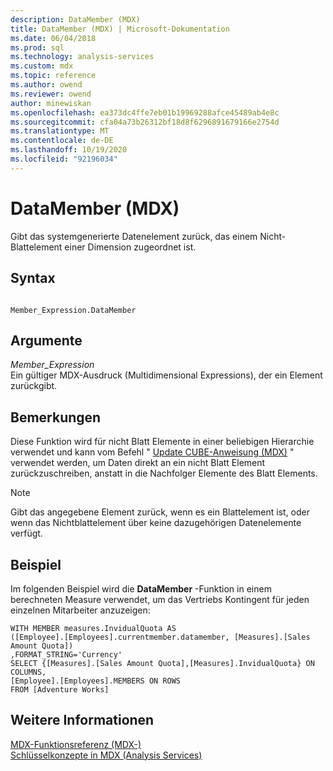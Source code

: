 ```yaml
---
description: DataMember (MDX)
title: DataMember (MDX) | Microsoft-Dokumentation
ms.date: 06/04/2018
ms.prod: sql
ms.technology: analysis-services
ms.custom: mdx
ms.topic: reference
ms.author: owend
ms.reviewer: owend
author: minewiskan
ms.openlocfilehash: ea373dc4ffe7eb01b19969288afce45489ab4e8c
ms.sourcegitcommit: cfa04a73b26312bf18d8f6296891679166e2754d
ms.translationtype: MT
ms.contentlocale: de-DE
ms.lasthandoff: 10/19/2020
ms.locfileid: "92196034"
---
```

# <a name="datamember-mdx"></a>DataMember (MDX)


  Gibt das systemgenerierte Datenelement zurück, das einem Nicht-Blattelement einer Dimension zugeordnet ist.  
  
## <a name="syntax"></a>Syntax  
  
```  
  
Member_Expression.DataMember  
```  
  
## <a name="arguments"></a>Argumente  
 *Member_Expression*  
 Ein gültiger MDX-Ausdruck (Multidimensional Expressions), der ein Element zurückgibt.  
  
## <a name="remarks"></a>Bemerkungen  
 Diese Funktion wird für nicht Blatt Elemente in einer beliebigen Hierarchie verwendet und kann vom Befehl " [Update CUBE-Anweisung (MDX)](../mdx/mdx-data-manipulation-update-cube.md) " verwendet werden, um Daten direkt an ein nicht Blatt Element zurückzuschreiben, anstatt in die Nachfolger Elemente des Blatt Elements.  
  
> [!NOTE]  
>  Gibt das angegebene Element zurück, wenn es ein Blattelement ist, oder wenn das Nichtblattelement über keine dazugehörigen Datenelemente verfügt.  
  
## <a name="example"></a>Beispiel  
 Im folgenden Beispiel wird die **DataMember** -Funktion in einem berechneten Measure verwendet, um das Vertriebs Kontingent für jeden einzelnen Mitarbeiter anzuzeigen:  
  
```  
WITH MEMBER measures.InvidualQuota AS   
([Employee].[Employees].currentmember.datamember, [Measures].[Sales Amount Quota])  
,FORMAT_STRING='Currency'  
SELECT {[Measures].[Sales Amount Quota],[Measures].InvidualQuota} ON COLUMNS,  
[Employee].[Employees].MEMBERS ON ROWS  
FROM [Adventure Works]  
```  
  
## <a name="see-also"></a>Weitere Informationen  
 [MDX-Funktionsreferenz &#40;MDX-&#41;](../mdx/mdx-function-reference-mdx.md)   
 [Schlüsselkonzepte in MDX &#40;Analysis Services&#41;](/analysis-services/multidimensional-models/mdx/key-concepts-in-mdx-analysis-services)  
  
